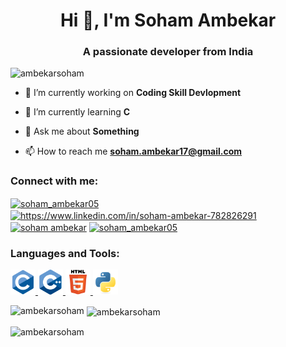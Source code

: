 <h1 align="center">Hi 👋, I'm Soham Ambekar</h1>
<h3 align="center">A passionate developer from India</h3>

<p align="left"> <img src="https://komarev.com/ghpvc/?username=ambekarsoham&label=Profile%20views&color=0e75b6&style=flat" alt="ambekarsoham" /> </p>

- 🔭 I’m currently working on **Coding Skill Devlopment**

- 🌱 I’m currently learning **C**

- 💬 Ask me about **Something**

- 📫 How to reach me **soham.ambekar17@gmail.com**

<h3 align="left">Connect with me:</h3>
<p align="left">
<a href="https://twitter.com/soham_ambekar05" target="blank"><img align="center" src="https://raw.githubusercontent.com/rahuldkjain/github-profile-readme-generator/master/src/images/icons/Social/twitter.svg" alt="soham_ambekar05" height="30" width="40" /></a>
<a href="https://linkedin.com/in/https://www.linkedin.com/in/soham-ambekar-782826291" target="blank"><img align="center" src="https://raw.githubusercontent.com/rahuldkjain/github-profile-readme-generator/master/src/images/icons/Social/linked-in-alt.svg" alt="https://www.linkedin.com/in/soham-ambekar-782826291" height="30" width="40" /></a>
<a href="https://fb.com/soham ambekar" target="blank"><img align="center" src="https://raw.githubusercontent.com/rahuldkjain/github-profile-readme-generator/master/src/images/icons/Social/facebook.svg" alt="soham ambekar" height="30" width="40" /></a>
<a href="https://instagram.com/soham_ambekar05" target="blank"><img align="center" src="https://raw.githubusercontent.com/rahuldkjain/github-profile-readme-generator/master/src/images/icons/Social/instagram.svg" alt="soham_ambekar05" height="30" width="40" /></a>
</p>

<h3 align="left">Languages and Tools:</h3>
<p align="left"> <a href="https://www.cprogramming.com/" target="_blank" rel="noreferrer"> <img src="https://raw.githubusercontent.com/devicons/devicon/master/icons/c/c-original.svg" alt="c" width="40" height="40"/> </a> <a href="https://www.w3schools.com/cpp/" target="_blank" rel="noreferrer"> <img src="https://raw.githubusercontent.com/devicons/devicon/master/icons/cplusplus/cplusplus-original.svg" alt="cplusplus" width="40" height="40"/> </a> <a href="https://www.w3.org/html/" target="_blank" rel="noreferrer"> <img src="https://raw.githubusercontent.com/devicons/devicon/master/icons/html5/html5-original-wordmark.svg" alt="html5" width="40" height="40"/> </a> <a href="https://www.python.org" target="_blank" rel="noreferrer"> <img src="https://raw.githubusercontent.com/devicons/devicon/master/icons/python/python-original.svg" alt="python" width="40" height="40"/> </a> </p>

<p><img align="left" src="https://github-readme-stats.vercel.app/api/top-langs?username=ambekarsoham&show_icons=true&locale=en&layout=compact" alt="ambekarsoham" /></p>

<p>&nbsp;<img align="center" src="https://github-readme-stats.vercel.app/api?username=ambekarsoham&show_icons=true&locale=en" alt="ambekarsoham" /></p>

<p><img align="center" src="https://github-readme-streak-stats.herokuapp.com/?user=ambekarsoham&" alt="ambekarsoham" /></p>
